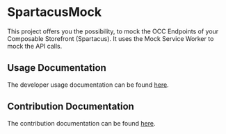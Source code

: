 # SpartacusMock

This project offers you the possibility, to mock the OCC Endpoints of your Composable Storefront (Spartacus). It uses the Mock Service Worker to mock the API calls.

## Usage Documentation

The developer usage documentation can be found [here](./projects/spartacus-mock/README.md).

## Contribution Documentation

The contribution documentation can be found [here](./CONTRIBUTING.md).
